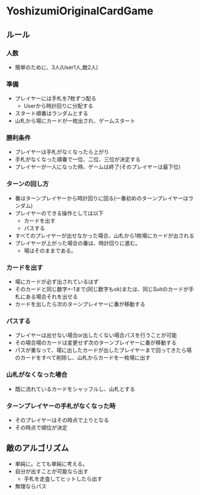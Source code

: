 # YoshizumiOriginalCardGame
## ルール
### 人数
- 簡単のために、3人(User1人,敵2人)

### 準備
- プレイヤーには手札を7枚ずつ配る
    - Userから時計回りに分配する
- スタート順番はランダムとする
- 山札から場にカードが一枚出され、ゲームスタート

### 勝利条件
- プレイヤーは手札がなくなったら上がり
- 手札がなくなった順番で一位、二位、三位が決定する
- プレイヤーが一人になった時、ゲームは終了(そのプレイヤーは最下位)

### ターンの回し方
- 番はターンプレイヤーから時計回りに回る(一番初めのターンプレイヤーはランダム)
- プレイヤーのできる操作としては以下
    - カードを出す
    - パスする
- すべてのプレイヤーが出せなかった場合、山札から1枚場にカードが出される
- プレイヤーが上がった場合の番は、時計回りに進む。
    - 場はそのままである。

### カードを出す
- 場にカードが必ず出されているはず
- そのカードと同じ数字+-1まで(同じ数字もok)または、同じSuitのカードが手札にある場合それを出せる
- カードを出したら次のターンプレイヤーに番が移動する

### パスする
- プレイヤーは出せない場合or出したくない場合パスを行うことが可能
- その場合場のカードは変更せず次のターンプレイヤーに番が移動する
- パスが重なって、場に出したカードが出したプレイヤーまで回ってきたら場のカードをすべて削除し、山札からカードを一枚場に出す

### 山札がなくなった場合
- 既に流れているカードをシャッフルし、山札とする

### ターンプレイヤーの手札がなくなった時
- そのプレイヤーはその時点で上りとなる
- その時点で順位が決定

## 敵のアルゴリズム
- 単純に。とても単純に考える。
- 自分が出すことが可能なら出す
    - 手札を走査してヒットしたら出す
- 無理ならパス